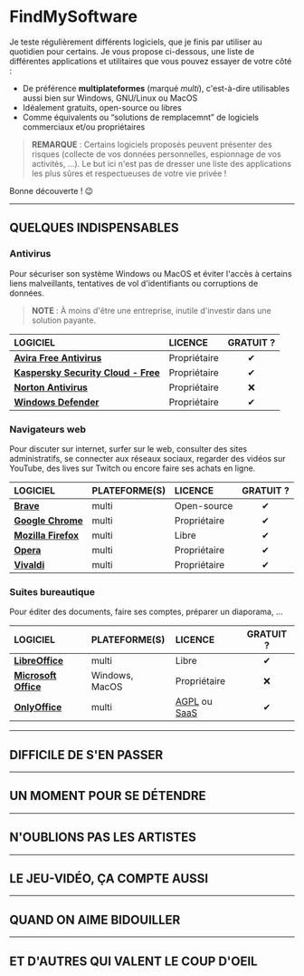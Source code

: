 # FindMySoftware

Je teste régulièrement différents logiciels, que je finis par utiliser au quotidien pour certains. Je vous propose ci-dessous, une liste de différentes applications et utilitaires que vous pouvez essayer de votre côté :

+ De préférence **multiplateformes** (marqué _multi_), c'est-à-dire utilisables aussi bien sur Windows, GNU/Linux ou MacOS
+ Idéalement gratuits, open-source ou libres
+ Comme équivalents ou “solutions de remplacemnt” de logiciels commerciaux et/ou propriétaires

> **REMARQUE** : Certains logiciels proposés peuvent présenter des risques (collecte de vos données personnelles, espionnage de vos activités, ...). Le but ici n'est pas de dresser une liste des applications les plus sûres et respectueuses de votre vie privée !

Bonne découverte ! 😉

---

## QUELQUES INDISPENSABLES

### Antivirus

Pour sécuriser son système Windows ou MacOS et éviter l'accès à certains liens malveillants, tentatives de vol d'identifiants ou corruptions de données.

> **NOTE** : À moins d'être une entreprise, inutile d'investir dans une solution payante.

|LOGICIEL|LICENCE|GRATUIT ?|
|:--|:--|:--:|
|[**Avira Free Antivirus**](https://www.avira.com/fr/free-antivirus)|Propriétaire|✔|
|[**Kaspersky Security Cloud - Free**](https://www.kaspersky.fr/free-antivirus)|Propriétaire|✔|
|[**Norton Antivirus**](https://fr.norton.com)|Propriétaire|❌|
|[**Windows Defender**](https://www.microsoft.com/fr-fr/windows/comprehensive-security)|Propriétaire|✔|

### Navigateurs web

Pour discuter sur internet, surfer sur le web, consulter des sites administratifs, se connecter aux réseaux sociaux, regarder des vidéos sur YouTube, des lives sur Twitch ou encore faire ses achats en ligne.

|LOGICIEL|PLATEFORME(S)|LICENCE|GRATUIT ?|
|:--|:--|:--|:--:|
|[**Brave**](https://brave.com/fr)|multi|Open-source|✔|
|[**Google Chrome**](https://www.google.com/chrome)|multi|Propriétaire|✔|
|[**Mozilla Firefox**](https://www.mozilla.org/fr/firefox/new)|multi|Libre|✔|
|[**Opera**](https://www.opera.com/fr)|multi|Propriétaire|✔|
|[**Vivaldi**](https://vivaldi.com/fr)|multi|Propriétaire|✔|

### Suites bureautique

Pour éditer des documents, faire ses comptes, préparer un diaporama, ...

|LOGICIEL|PLATEFORME(S)|LICENCE|GRATUIT ?|
|:--|:--|:--|:--:|
|[**LibreOffice**](https://fr.libreoffice.org)|multi|Libre|✔|
|[**Microsoft Office**](https://www.office.com)|Windows, MacOS|Propriétaire|❌|
|[**OnlyOffice**](https://www.onlyoffice.com/fr/download-desktop.aspx)|multi|[AGPL](https://fr.wikipedia.org/wiki/GNU_Affero_General_Public_License) ou [SaaS](https://fr.wikipedia.org/wiki/Logiciel_en_tant_que_service)|✔|

---

## DIFFICILE DE S'EN PASSER

---

## UN MOMENT POUR SE DÉTENDRE

---

## N'OUBLIONS PAS LES ARTISTES

---

## LE JEU-VIDÉO, ÇA COMPTE AUSSI

---

## QUAND ON AIME BIDOUILLER

---

## ET D'AUTRES QUI VALENT LE COUP D'OEIL
